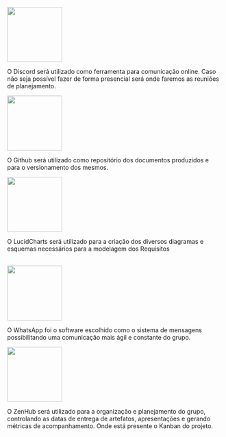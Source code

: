 <div class="container text-justify">
	<div class="row">
		<div class="col card">
			<div class="card-header"> 
				<img class="card-img img-fluid rounded"width="128" height="128" src="https://raw.githubusercontent.com/Requisitos-de-Software/2022.1-LATAM-Airlines/main/docs/img/logo_discord.png">
			</div>
			<div class="card-body"> 
				<p>O Discord será utilizado como ferramenta para comunicação online. Caso não seja possível fazer de forma presencial será onde faremos as reuniões de planejamento.</p>
			</div>
		</div>
        <div class="col card">
			<div class="card-header"> 
				<img class="card-img img-fluid rounded" width="128" height="128" src="https://raw.githubusercontent.com/Requisitos-de-Software/2022.1-LATAM-Airlines/main/docs/img/logo_github.png">
			</div>
			<div class="card-body">  
				<p>O Github será utilizado como repositório dos documentos produzidos e para o versionamento dos mesmos.</p>
			</div>
		</div>
        <div class="col card">
			<div class="card-header"> 
				<img class="card-img img-fluid rounded" width="128" height="128" src="https://raw.githubusercontent.com/Requisitos-de-Software/2022.1-LATAM-Airlines/main/docs/img/Logo_lucid.png">
			</div>
			<div class="card-body"> 
				<p>O LucidCharts será utilizado para a criação dos diversos diagramas e esquemas necessários para a modelagem dos Requisitos</p>
			</div>
		</div>
	</div>
	<br>
	<div class="row justify-content-center">
			<div class="col-4 card">
				<div class="card-header"> 
					<img class="card-img img-fluid rounded" width="128" height="128" src="https://raw.githubusercontent.com/Requisitos-de-Software/2022.1-LATAM-Airlines/main/docs/img/logo_wpp.png">
				</div>
				<div class="card-body"> 
					<p>O WhatsApp foi o software escolhido como o sistema de mensagens possibilitando uma  comunicação mais ágil e constante do grupo.</p>
				</div>
			</div>
			<div class="col-4 card">
				<div class="card-header">  
					<img class="card-img img-fluid rounded" width="128" height="128" src="https://raw.githubusercontent.com/Requisitos-de-Software/2022.1-LATAM-Airlines/main/docs/img/logo_zenhub.png">
				</div>
				<div class="card-body"> 
					<p>O ZenHub será utilizado para a organização e planejamento do grupo, controlando as datas de entrega de artefatos, apresentações e gerando métricas de acompanhamento. Onde está presente o Kanban do projeto.</p>
				</div>
			</div>
	</div>
</div>
